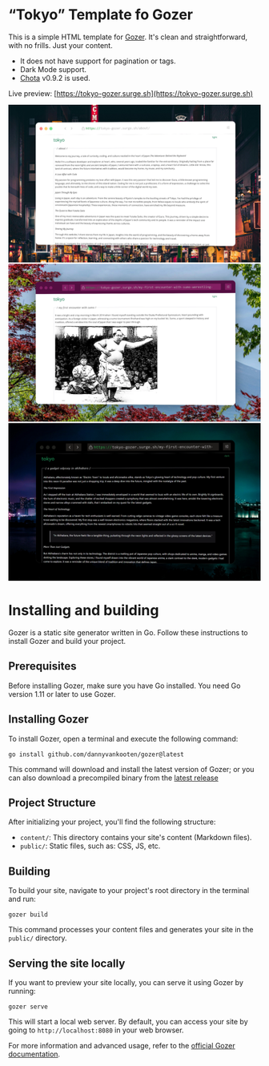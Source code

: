 # “Tokyo” Template fo Gozer
This is a simple HTML template for [Gozer](https://github.com/dannyvankooten/gozer). It's clean and straightforward, with no frills. Just your content.


* It does not have support for pagination or tags.
* Dark Mode support.
* [Chota](https://github.com/jenil/chota) v0.9.2 is used.

Live preview: [https://tokyo-gozer.surge.sh](https://tokyo-gozer.surge.sh)

![Light](https://raw.githubusercontent.com/htejera/tokyo-gozer/main/screenshot1.webp)
![Post](https://raw.githubusercontent.com/htejera/tokyo-gozer/main/screenshot2.webp)
![Dark](https://raw.githubusercontent.com/htejera/tokyo-gozer/main/screenshot3.webp)


# Installing and building

Gozer is a static site generator written in Go. Follow these instructions to install Gozer and build your project.

## Prerequisites

Before installing Gozer, make sure you have Go installed. You need Go version 1.11 or later to use Gozer.

## Installing Gozer

To install Gozer, open a terminal and execute the following command:

```
go install github.com/dannyvankooten/gozer@latest
```

This command will download and install the latest version of Gozer; or you can also download a precompiled binary from the [latest release](https://github.com/dannyvankooten/gozer/releases)

## Project Structure

After initializing your project, you'll find the following structure:

- `content/`: This directory contains your site's content (Markdown files).
- `public/`: Static files, such as: CSS, JS, etc.

## Building

To build your site, navigate to your project's root directory in the terminal and run:

```
gozer build
```

This command processes your content files and generates your site in the `public/` directory.

## Serving the site locally

If you want to preview your site locally, you can serve it using Gozer by running:

```
gozer serve
```

This will start a local web server. By default, you can access your site by going to `http://localhost:8080` in your web browser.

For more information and advanced usage, refer to the [official Gozer documentation](https://github.com/dannyvankooten/gozer).

